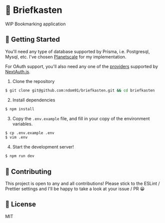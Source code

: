 # 📮 Briefkasten

WIP Bookmarking application

## 🚀 Getting Started

You'll need any type of database supported by Prisma, i.e. Postgresql, Mysql, etc. I've chosen [Planetscale](https://planetscale.com) for my implementation.

For OAuth support, you'll also need any one of the [providers](https://next-auth.js.org/providers) supported by [NextAuth.js](https://github.com/nextauthjs/next-auth).

1. Clone the repository

```sh
$ git clone git@github.com:ndom91/briefkasten.git && cd briefkasten
```

2. Install dependencies

```sh
$ npm install
```

3. Copy the `.env.example` file, and fill in your copy of the environment variables.

```sh
$ cp .env.example .env
$ vim .env
```

4. Start the development server!

```sh
$ npm run dev
```

## 👷 Contributing

This project is open to any and all contributions! Please stick to the ESLint / Prettier settings and I'll be happy to take a look at your issue / PR 😀

## 📝 License 
MIT
